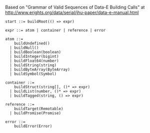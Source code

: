 Based on "Grammar of Valid Sequences of Data-E Building Calls" at
http://www.erights.org/data/serial/jhu-paper/data-e-manual.html

```
start ::= buildRoot(() => expr)

expr ::= atom | container | reference | error

atom ::=
    buildUndefined()
  | buildNull()
  | buildBoolean(boolean)
  | buildInteger(bigint)
  | buildFloat64(number)
  | buildString(string)
  | buildByteArray(ByteArray)
  | buildSymbol(Symbol)

container ::=
    buildStruct(string[], ()* => expr)
  | buildList(number, ()* => expr)
  | buildTagged(string, () => expr)

reference ::=
    buildTarget(Remotable)
  | buildPromise(Promise)

error ::=
    buildError(Error)
```
